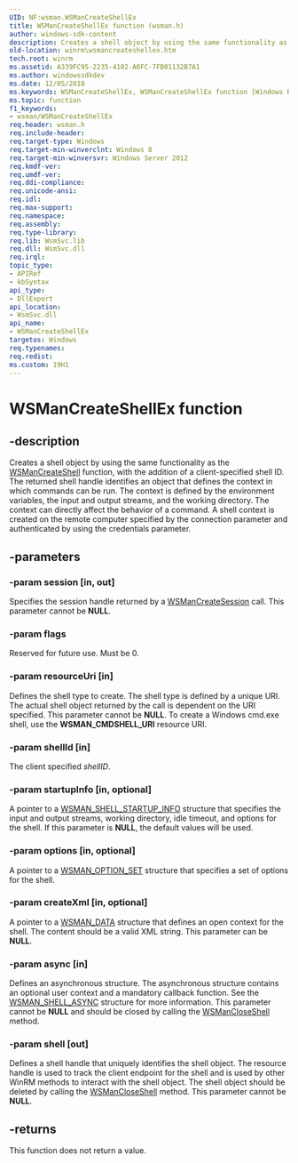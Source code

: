 ```yaml
---
UID: NF:wsman.WSManCreateShellEx
title: WSManCreateShellEx function (wsman.h)
author: windows-sdk-content
description: Creates a shell object by using the same functionality as the WSManCreateShell function, with the addition of a client-specified shell ID.
old-location: winrm\wsmancreateshellex.htm
tech.root: winrm
ms.assetid: A339FC95-2235-4102-A0FC-7FB01132B7A1
ms.author: windowssdkdev
ms.date: 12/05/2018
ms.keywords: WSManCreateShellEx, WSManCreateShellEx function [Windows Remote Management], winrm.wsmancreateshellex, wsman/WSManCreateShellEx
ms.topic: function
f1_keywords:
- wsman/WSManCreateShellEx
req.header: wsman.h
req.include-header: 
req.target-type: Windows
req.target-min-winverclnt: Windows 8
req.target-min-winversvr: Windows Server 2012
req.kmdf-ver: 
req.umdf-ver: 
req.ddi-compliance: 
req.unicode-ansi: 
req.idl: 
req.max-support: 
req.namespace: 
req.assembly: 
req.type-library: 
req.lib: WsmSvc.lib
req.dll: WsmSvc.dll
req.irql: 
topic_type:
- APIRef
- kbSyntax
api_type:
- DllExport
api_location:
- WsmSvc.dll
api_name:
- WSManCreateShellEx
targetos: Windows
req.typenames: 
req.redist: 
ms.custom: 19H1
---
```


# WSManCreateShellEx function


## -description


Creates a shell object by using the same functionality as the <a href="https://docs.microsoft.com/windows/desktop/api/wsman/nf-wsman-wsmancreateshell">WSManCreateShell</a> function, with the addition of a client-specified shell ID. The returned shell handle identifies an object that defines the context in which commands can be run. The context is defined by the environment variables, the input and output streams, and the working directory. The context can directly affect the behavior of a command. A shell context is created on the remote computer specified by the connection parameter and authenticated by using the credentials parameter.


## -parameters




### -param session [in, out]

Specifies the session handle returned by a <a href="https://docs.microsoft.com/windows/desktop/api/wsman/nf-wsman-wsmancreatesession">WSManCreateSession</a> call. This parameter cannot be <b>NULL</b>.


### -param flags

Reserved for future use. Must be 0.


### -param resourceUri [in]

Defines the shell type to create. The shell type is defined by a unique URI. The actual shell object returned by the call is dependent on the URI specified. This parameter cannot be <b>NULL</b>. To create a Windows cmd.exe shell, use the <b>WSMAN_CMDSHELL_URI</b> resource URI.


### -param shellId [in]

The client specified <i>shellID</i>.


### -param startupInfo [in, optional]

A pointer to a <a href="https://docs.microsoft.com/windows/desktop/api/wsman/ns-wsman-wsman_shell_startup_info_v10">WSMAN_SHELL_STARTUP_INFO</a> structure that specifies the input and output streams, working directory, idle timeout, and options for the shell. If this parameter is <b>NULL</b>, the default values will be used.


### -param options [in, optional]

A pointer to a <a href="https://docs.microsoft.com/windows/desktop/api/wsman/ns-wsman-wsman_option_set">WSMAN_OPTION_SET</a> structure that specifies a set of options for the shell.


### -param createXml [in, optional]

A pointer to a <a href="https://docs.microsoft.com/windows/desktop/api/wsman/ns-wsman-wsman_data">WSMAN_DATA</a> structure that defines an open context for the shell. The content should be a valid XML string. This parameter can be <b>NULL</b>.


### -param async [in]

Defines an asynchronous structure. The asynchronous structure contains an optional user context and a mandatory callback function. See the <a href="https://docs.microsoft.com/windows/desktop/api/wsman/ns-wsman-wsman_shell_async">WSMAN_SHELL_ASYNC</a> structure for more information. This parameter cannot be <b>NULL</b> and should be closed by calling the <a href="https://docs.microsoft.com/windows/desktop/api/wsman/nf-wsman-wsmancloseshell">WSManCloseShell</a> method.


### -param shell [out]

Defines a shell handle that uniquely identifies the shell object. The resource handle is used to track the client endpoint for the shell and is used by other WinRM methods to interact with the shell object. The shell object should be deleted by calling the <a href="https://docs.microsoft.com/windows/desktop/api/wsman/nf-wsman-wsmancloseshell">WSManCloseShell</a> method. This parameter cannot be <b>NULL</b>.


## -returns



This function does not return a value.



